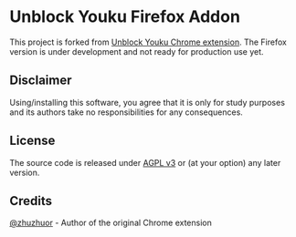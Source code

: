 # Unblock Youku Firefox Addon

This project is forked from [Unblock Youku Chrome extension](https://github.com/whuhacker/Unblock-Youku). The Firefox version is under development and not ready for production use yet.

## Disclaimer

Using/installing this software, you agree that it is only for study purposes and its authors take no responsibilities for any consequences.

## License

The source code is released under [AGPL v3](http://www.gnu.org/licenses/agpl-3.0.html) or (at your option) any later version.

## Credits

[@zhuzhuor](https://github.com/zhuzhuor) - Author of the original Chrome extension
